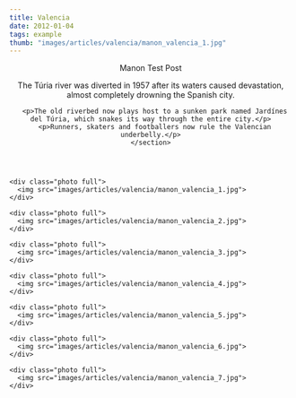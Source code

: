```yaml
---
title: Valencia
date: 2012-01-04
tags: example
thumb: "images/articles/valencia/manon_valencia_1.jpg"
---
```


<article class="post">
  <header>
    <section class="title">
      <p>Manon Test Post</p>
    </section>
    <section class="intro">
      <p>The Túria river was diverted in 1957 after its waters caused devastation, almost completely drowning the Spanish city.</p>

      <p>The old riverbed now plays host to a sunken park named Jardínes del Túria, which snakes its way through the entire city.</p>
      <p>Runners, skaters and footballers now rule the Valencian underbelly.</p>
    </section>
  </header>

  <section class="content">

    <div class="photo full">
      <img src="images/articles/valencia/manon_valencia_1.jpg">
    </div>

    <div class="photo full">
      <img src="images/articles/valencia/manon_valencia_2.jpg">
    </div>

    <div class="photo full">
      <img src="images/articles/valencia/manon_valencia_3.jpg">
    </div>

    <div class="photo full">
      <img src="images/articles/valencia/manon_valencia_4.jpg">
    </div>

    <div class="photo full">
      <img src="images/articles/valencia/manon_valencia_5.jpg">
    </div>

    <div class="photo full">
      <img src="images/articles/valencia/manon_valencia_6.jpg">
    </div>

    <div class="photo full">
      <img src="images/articles/valencia/manon_valencia_7.jpg">
    </div>

  </section>

</article>

